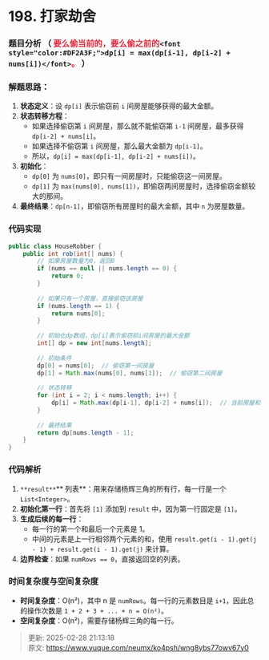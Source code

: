 # 198. 打家劫舍

### 题目分析 （ <font style="color:#DF2A3F;">要么偷当前的，要么偷之前的</font>`<font style="color:#DF2A3F;">dp[i] = max(dp[i-1], dp[i-2] + nums[i])</font>`<font style="color:#DF2A3F;">。</font>  ）
### 解题思路：
1. **状态定义**：设 `dp[i]` 表示偷窃前 `i` 间房屋能够获得的最大金额。
2. **状态转移方程**：
    - 如果选择偷窃第 `i` 间房屋，那么就不能偷窃第 `i-1` 间房屋，最多获得 `dp[i-2] + nums[i]`。
    - 如果选择不偷窃第 `i` 间房屋，那么最大金额为 `dp[i-1]`。
    - 所以，`dp[i] = max(dp[i-1], dp[i-2] + nums[i])`。
3. **初始化**：
    - `dp[0]` 为 `nums[0]`，即只有一间房屋时，只能偷窃这一间房屋。
    - `dp[1]` 为 `max(nums[0], nums[1])`，即偷窃两间房屋时，选择偷窃金额较大的那间。
4. **最终结果**：`dp[n-1]`，即偷窃所有房屋时的最大金额，其中 `n` 为房屋数量。

### 代码实现
```java
public class HouseRobber {
    public int rob(int[] nums) {
        // 如果房屋数量为0，返回0
        if (nums == null || nums.length == 0) {
            return 0;
        }
        
        // 如果只有一个房屋，直接偷窃该房屋
        if (nums.length == 1) {
            return nums[0];
        }
        
        // 初始化dp数组，dp[i]表示偷窃前i间房屋的最大金额
        int[] dp = new int[nums.length];
        
        // 初始条件
        dp[0] = nums[0];  // 偷窃第一间房屋
        dp[1] = Math.max(nums[0], nums[1]);  // 偷窃第二间房屋
        
        // 状态转移
        for (int i = 2; i < nums.length; i++) {
            dp[i] = Math.max(dp[i-1], dp[i-2] + nums[i]);  // 当前房屋和前两间房屋的选择
        }
        
        // 最终结果
        return dp[nums.length - 1];
    }
}

```

### 代码解析
1. `**result**`** 列表**：用来存储杨辉三角的所有行，每一行是一个 `List<Integer>`。
2. **初始化第一行**：首先将 `[1]` 添加到 `result` 中，因为第一行固定是 `[1]`。
3. **生成后续的每一行**：
    - 每一行的第一个和最后一个元素是 1。
    - 中间的元素是上一行相邻两个元素的和，使用 `result.get(i - 1).get(j - 1) + result.get(i - 1).get(j)` 来计算。
4. **边界检查**：如果 `numRows == 0`，直接返回空的列表。

### 时间复杂度与空间复杂度
+ **时间复杂度**：O(n²)，其中 n 是 `numRows`。每一行的元素数目是 `i+1`，因此总的操作次数是 `1 + 2 + 3 + ... + n = O(n²)`。
+ **空间复杂度**：O(n²)，需要存储杨辉三角的每一行。





> 更新: 2025-02-28 21:13:18  
> 原文: <https://www.yuque.com/neumx/ko4psh/wng8ybs77owv67y0>
